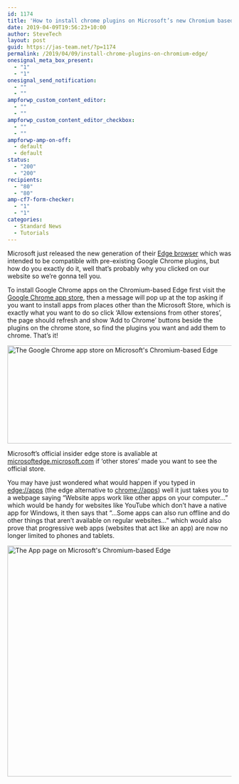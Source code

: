 ```yaml
---
id: 1174
title: 'How to install chrome plugins on Microsoft’s new Chromium based Edge'
date: 2019-04-09T19:56:23+10:00
author: SteveTech
layout: post
guid: https://jas-team.net/?p=1174
permalink: /2019/04/09/install-chrome-plugins-on-chromium-edge/
onesignal_meta_box_present:
  - "1"
  - "1"
onesignal_send_notification:
  - ""
  - ""
ampforwp_custom_content_editor:
  - ""
  - ""
ampforwp_custom_content_editor_checkbox:
  - ""
  - ""
ampforwp-amp-on-off:
  - default
  - default
status:
  - "200"
  - "200"
recipients:
  - "80"
  - "80"
amp-cf7-form-checker:
  - "1"
  - "1"
categories:
  - Standard News
  - Tutorials
---
```

Microsoft just released the new generation of their <a href="https://www.microsoftedgeinsider.com/" target="_blank" rel="noopener noreferrer">Edge browser</a> which was intended to be compatible with pre-existing Google Chrome plugins, but how do you exactly do it, well that’s probably why you clicked on our website so we’re gonna tell you.

To install Google Chrome apps on the Chromium-based Edge first visit the <a href="https://chrome.google.com/webstore/category/extensions" target="_blank" rel="noopener noreferrer">Google Chrome app store</a>, then a message will pop up at the top asking if you want to install apps from places other than the Microsoft Store, which is exactly what you want to do so click ‘Allow extensions from other stores’, the page should refresh and show ‘Add to Chrome’ buttons beside the plugins on the chrome store, so find the plugins you want and add them to chrome. That’s it!

<img class="alignnone wp-image-1176 size-full" src="https://jas-team.net/wp-content/uploads/2019/04/Edge-Chrome-Store-Cropped.png" alt="The Google Chrome app store on Microsoft's Chromium-based Edge" width="800" height="220" /> 

Microsoft’s official insider edge store is avaliable at <a href="https://microsoftedge.microsoft.com/" target="_blank" rel="noopener noreferrer">microsoftedge.microsoft.com</a> if ‘other stores’ made you want to see the official store.

You may have just wondered what would happen if you typed in <a href="//apps" target="_blank" rel="noopener noreferrer">edge://apps</a> (the edge alternative to <a href="//apps" target="_blank" rel="noopener noreferrer">chrome://apps</a>) well it just takes you to a webpage saying &#8220;Website apps work like other apps on your computer&#8230;&#8221; which would be handy for websites like YouTube which don’t have a native app for Windows, it then says that &#8220;&#8230;Some apps can also run offline and do other things that aren’t available on regular websites&#8230;&#8221; which would also prove that progressive web apps (websites that act like an app) are now no longer limited to phones and tablets.

<img class="alignnone wp-image-1177 size-full" src="https://jas-team.net/wp-content/uploads/2019/04/Edge-Apps-Edited.png" alt="The App page on Microsoft's Chromium-based Edge" width="958" height="518" />